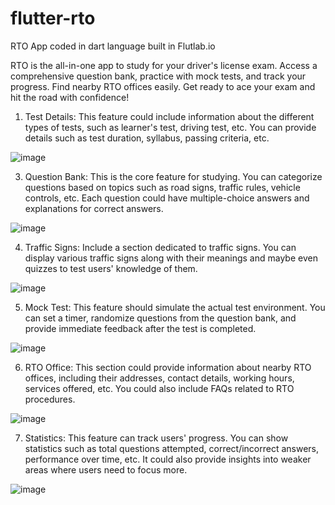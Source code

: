 # flutter-rto

RTO App coded in dart language built in Flutlab.io

RTO is the all-in-one app to study for your driver's license exam. Access a comprehensive question bank, practice with mock tests, and track your progress. Find nearby RTO offices easily. Get ready to ace your exam and hit the road with confidence!

1. Test Details: This feature could include information about the different types of tests, such as learner's test, driving test, etc. You can provide details such as test duration, syllabus, passing criteria, etc.
 
 ![image](https://github.com/anish943/flutter-rto/assets/102370296/5dbcba06-d301-4af6-8525-f8ef128a6458)

3. Question Bank: This is the core feature for studying. You can categorize questions based on topics such as road signs, traffic rules, vehicle controls, etc. Each question could have multiple-choice answers and explanations for correct answers.

![image](https://github.com/anish943/flutter-rto/assets/102370296/74daccaa-c0cf-4d43-b8f8-b76d7c1c9e64)

4. Traffic Signs: Include a section dedicated to traffic signs. You can display various traffic signs along with their meanings and maybe even quizzes to test users' knowledge of them.

![image](https://github.com/anish943/flutter-rto/assets/102370296/d97b53a0-1f82-49e0-a6e0-328515139a6f)

5. Mock Test: This feature should simulate the actual test environment. You can set a timer, randomize questions from the question bank, and provide immediate feedback after the test is completed.

![image](https://github.com/anish943/flutter-rto/assets/102370296/1f2ae031-fea4-446e-afb2-da66afc4721f)

6. RTO Office: This section could provide information about nearby RTO offices, including their addresses, contact details, working hours, services offered, etc. You could also include FAQs related to RTO procedures.

![image](https://github.com/anish943/flutter-rto/assets/102370296/93f98bd4-3549-423c-9f47-99c5f5a5ff34)

7. Statistics: This feature can track users' progress. You can show statistics such as total questions attempted, correct/incorrect answers, performance over time, etc. It could also provide insights into weaker areas where users need to focus more.

![image](https://github.com/anish943/flutter-rto/assets/102370296/4c1c2fad-1453-44a3-aa63-e9a2fc7b3703)

